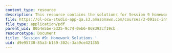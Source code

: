 ```yaml
---
content_type: resource
description: This resource contains the solutions for Session 9 homework problems.
file: https://ol-ocw-studio-app-qa.s3.amazonaws.com/courses/3-091sc-introduction-to-solid-state-chemistry-fall-2010/d9e9573085a3b159302c3aa9ce421355_MIT3_091SCF09_hw9_sol.pdf
file_type: application/pdf
parent_uid: 80b4e5be-5325-9c74-0eb6-068392cf19cb
resourcetype: Document
title: 'Session #9: Homework Solutions '
uid: d9e95730-85a3-b159-302c-3aa9ce421355
---
```

